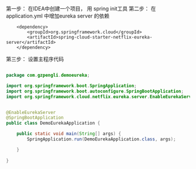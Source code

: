 


第一步： 在IDEA中创建一个项目， 用 spring init工具
第二步： 在application.yml 中增加eureka server 的依赖

        <dependency>
            <groupId>org.springframework.cloud</groupId>
            <artifactId>spring-cloud-starter-netflix-eureka-server</artifactId>
        </dependency>


第三步： 设置主程序代码

```java

package com.gzpengli.demoeureka;

import org.springframework.boot.SpringApplication;
import org.springframework.boot.autoconfigure.SpringBootApplication;
import org.springframework.cloud.netflix.eureka.server.EnableEurekaServer;


@EnableEurekaServer
@SpringBootApplication
public class DemoEurekaApplication {

    public static void main(String[] args) {
        SpringApplication.run(DemoEurekaApplication.class, args);

    }
 
}


```
